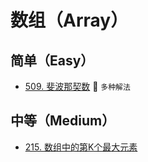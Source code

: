 # 数组（Array）

## 简单（Easy）

- [509. 斐波那契数](https://leetcode-cn.com/problems/fibonacci-number/) 🌟 `多种解法`

## 中等（Medium）

- [215. 数组中的第K个最大元素](https://leetcode-cn.com/problems/kth-largest-element-in-an-array/)
